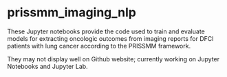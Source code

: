 # prissmm_imaging_nlp

These Jupyter notebooks provide the code used to train and evaluate models for extracting oncologic outcomes from imaging reports for DFCI patients with lung cancer according to the PRISSMM framework.

They may not display well on Github website; currently working on Jupyter Notebooks and Jupyter Lab.
